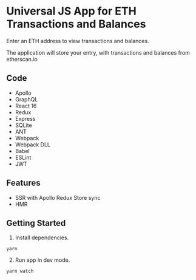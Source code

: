 # Universal JS App for ETH Transactions and Balances

Enter an ETH address to view transactions and balances.

The application will store your entry, with transactions and balances from etherscan.io

## Code
* Apollo
* GraphQL
* React 16
* Redux
* Express
* SQLite
* ANT
* Webpack
* Webpack DLL
* Babel
* ESLint
* JWT

## Features
* SSR with Apollo Redux Store sync
* HMR


## Getting Started

1. Install dependencies.

```
yarn
```

2. Run app in dev mode.
```
yarn watch
```


